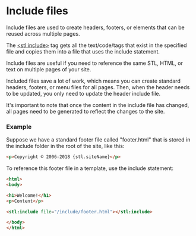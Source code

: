 # Include files

Include files are used to create headers, footers, or elements that can be reused across multiple pages.

The [&lt;stl:include&gt;](../include/) tag gets all the text/code/tags that exist in the specified file and copies them into a file that uses the include statement.

Include files are useful if you need to reference the same STL, HTML, or text on multiple pages of your site.

Included files save a lot of work, which means you can create standard headers, footers, or menu files for all pages. Then, when the header needs to be updated, you only need to update the header include file.

It's important to note that once the content in the include file has changed, all pages need to be generated to reflect the changes to the site.

### Example

Suppose we have a standard footer file called "footer.html" that is stored in the include folder in the root of the site, like this:

```html
<p>Copyright © 2006-2018 {stl.siteName}</p>
```

To reference this footer file in a template, use the include statement:

```html
<html>
<body>

<h1>Welcome!</h1>
<p>Content</p>

<stl:include file="/include/footer.html"></stl:include>

</body>
</html>
```
